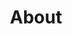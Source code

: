 ---
permalink: /about/
title: "About"
toc: true
toc_sticky: true
toc_label: "MYSELF"
author_profile: true
sidebar_main: true
---